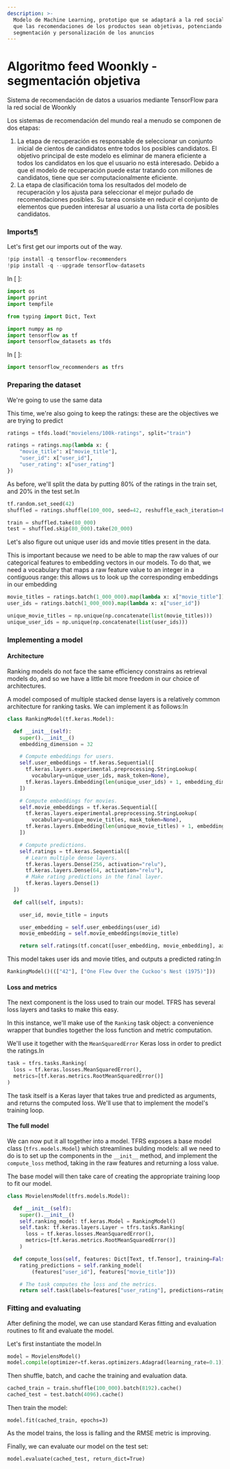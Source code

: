 ```yaml
---
description: >-
  Modelo de Machine Learning, prototipo que se adaptará a la red social, para
  que las recomendaciones de los productos sean objetivas, potenciando la
  segmentación y personalización de los anuncios
---
```


# Algoritmo feed Woonkly - segmentación objetiva

Sistema de recomendación de datos a usuarios mediante TensorFlow para la red social de Woonkly

Los sistemas de recomendación del mundo real a menudo se componen de dos etapas:

1. La etapa de recuperación es responsable de seleccionar un conjunto inicial de cientos de candidatos entre todos los posibles candidatos. El objetivo principal de este modelo es eliminar de manera eficiente a todos los candidatos en los que el usuario no está interesado. Debido a que el modelo de recuperación puede estar tratando con millones de candidatos, tiene que ser computacionalmente eficiente.
2. La etapa de clasificación toma los resultados del modelo de recuperación y los ajusta para seleccionar el mejor puñado de recomendaciones posibles. Su tarea consiste en reducir el conjunto de elementos que pueden interesar al usuario a una lista corta de posibles candidatos.

### Imports[¶](https://render.githubusercontent.com/view/ipynb?color_mode=dark&commit=6234c88f0660ab7c4605a394529208368e6bafa3&enc_url=68747470733a2f2f7261772e67697468756275736572636f6e74656e742e636f6d2f74656e736f72666c6f772f7265636f6d6d656e646572732f363233346338386630363630616237633436303561333934353239323038333638653662616661332f646f63732f6578616d706c65732f62617369635f72616e6b696e672e6970796e62&nwo=tensorflow%2Frecommenders&path=docs%2Fexamples%2Fbasic_ranking.ipynb&repository_id=275252389&repository_type=Repository#Imports)

Let's first get our imports out of the way.

```python
!pip install -q tensorflow-recommenders
!pip install -q --upgrade tensorflow-datasets
```

In \[ \]:

```python
import os
import pprint
import tempfile

from typing import Dict, Text

import numpy as np
import tensorflow as tf
import tensorflow_datasets as tfds
```

In \[ \]:

```python
import tensorflow_recommenders as tfrs
```

### Preparing the dataset

We're going to use the same data 

This time, we're also going to keep the ratings: these are the objectives we are trying to predict

```python
ratings = tfds.load("movielens/100k-ratings", split="train")

ratings = ratings.map(lambda x: {
    "movie_title": x["movie_title"],
    "user_id": x["user_id"],
    "user_rating": x["user_rating"]
})
```

As before, we'll split the data by putting 80% of the ratings in the train set, and 20% in the test set.In 

```python
tf.random.set_seed(42)
shuffled = ratings.shuffle(100_000, seed=42, reshuffle_each_iteration=False)

train = shuffled.take(80_000)
test = shuffled.skip(80_000).take(20_000)
```

Let's also figure out unique user ids and movie titles present in the data.

This is important because we need to be able to map the raw values of our categorical features to embedding vectors in our models. To do that, we need a vocabulary that maps a raw feature value to an integer in a contiguous range: this allows us to look up the corresponding embeddings in our embedding 

```python
movie_titles = ratings.batch(1_000_000).map(lambda x: x["movie_title"])
user_ids = ratings.batch(1_000_000).map(lambda x: x["user_id"])

unique_movie_titles = np.unique(np.concatenate(list(movie_titles)))
unique_user_ids = np.unique(np.concatenate(list(user_ids)))
```

### Implementing a model

#### Architecture

Ranking models do not face the same efficiency constrains as retrieval models do, and so we have a little bit more freedom in our choice of architectures.

A model composed of multiple stacked dense layers is a relatively common architecture for ranking tasks. We can implement it as follows:In 

```python
class RankingModel(tf.keras.Model):

  def __init__(self):
    super().__init__()
    embedding_dimension = 32

    # Compute embeddings for users.
    self.user_embeddings = tf.keras.Sequential([
      tf.keras.layers.experimental.preprocessing.StringLookup(
        vocabulary=unique_user_ids, mask_token=None),
      tf.keras.layers.Embedding(len(unique_user_ids) + 1, embedding_dimension)
    ])

    # Compute embeddings for movies.
    self.movie_embeddings = tf.keras.Sequential([
      tf.keras.layers.experimental.preprocessing.StringLookup(
        vocabulary=unique_movie_titles, mask_token=None),
      tf.keras.layers.Embedding(len(unique_movie_titles) + 1, embedding_dimension)
    ])

    # Compute predictions.
    self.ratings = tf.keras.Sequential([
      # Learn multiple dense layers.
      tf.keras.layers.Dense(256, activation="relu"),
      tf.keras.layers.Dense(64, activation="relu"),
      # Make rating predictions in the final layer.
      tf.keras.layers.Dense(1)
  ])
    
  def call(self, inputs):

    user_id, movie_title = inputs

    user_embedding = self.user_embeddings(user_id)
    movie_embedding = self.movie_embeddings(movie_title)

    return self.ratings(tf.concat([user_embedding, movie_embedding], axis=1))
```

This model takes user ids and movie titles, and outputs a predicted rating:In

```python
RankingModel()((["42"], ["One Flew Over the Cuckoo's Nest (1975)"]))
```

#### Loss and metrics

The next component is the loss used to train our model. TFRS has several loss layers and tasks to make this easy.

In this instance, we'll make use of the `Ranking` task object: a convenience wrapper that bundles together the loss function and metric computation.

We'll use it together with the `MeanSquaredError` Keras loss in order to predict the ratings.In 

```python
task = tfrs.tasks.Ranking(
  loss = tf.keras.losses.MeanSquaredError(),
  metrics=[tf.keras.metrics.RootMeanSquaredError()]
)
```

The task itself is a Keras layer that takes true and predicted as arguments, and returns the computed loss. We'll use that to implement the model's training loop.

#### The full model

We can now put it all together into a model. TFRS exposes a base model class \(`tfrs.models.Model`\) which streamlines bulding models: all we need to do is to set up the components in the `__init__` method, and implement the `compute_loss` method, taking in the raw features and returning a loss value.

The base model will then take care of creating the appropriate training loop to fit our model.

```python
class MovielensModel(tfrs.models.Model):

  def __init__(self):
    super().__init__()
    self.ranking_model: tf.keras.Model = RankingModel()
    self.task: tf.keras.layers.Layer = tfrs.tasks.Ranking(
      loss = tf.keras.losses.MeanSquaredError(),
      metrics=[tf.keras.metrics.RootMeanSquaredError()]
    )

  def compute_loss(self, features: Dict[Text, tf.Tensor], training=False) -> tf.Tensor:
    rating_predictions = self.ranking_model(
        (features["user_id"], features["movie_title"]))

    # The task computes the loss and the metrics.
    return self.task(labels=features["user_rating"], predictions=rating_predictions)
```

### Fitting and evaluating

After defining the model, we can use standard Keras fitting and evaluation routines to fit and evaluate the model.

Let's first instantiate the model.In 

```python
model = MovielensModel()
model.compile(optimizer=tf.keras.optimizers.Adagrad(learning_rate=0.1))
```

Then shuffle, batch, and cache the training and evaluation data.

```python
cached_train = train.shuffle(100_000).batch(8192).cache()
cached_test = test.batch(4096).cache()
```

Then train the model:

```text
model.fit(cached_train, epochs=3)
```

As the model trains, the loss is falling and the RMSE metric is improving.

Finally, we can evaluate our model on the test set:

```text
model.evaluate(cached_test, return_dict=True)
```

